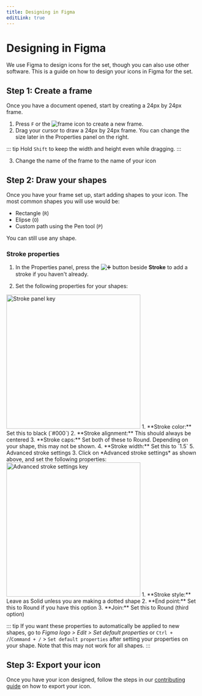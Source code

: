```yaml
---
title: Designing in Figma
editLink: true
---
```

# Designing in Figma
We use Figma to design icons for the set, though you can also use other software. This is a guide on how to design your icons in Figma for the set.

## Step 1: Create a frame
Once you have a document opened, start by creating a 24px by 24px frame.
1. Press `F` or the <img src="/figma-design/frame.png" alt="frame" style="display: inline;"> icon to create a new frame.
2. Drag your cursor to draw a 24px by 24px frame. You can change the size later in the Properties panel on the right.

::: tip
Hold `Shift` to keep the width and height even while dragging.
:::

3. Change the name of the frame to the name of your icon

## Step 2: Draw your shapes
Once you have your frame set up, start adding shapes to your icon. The most common shapes you will use would be:
* Rectangle (`R`)
* Elipse (`O`)
* Custom path using the Pen tool (`P`)

You can still use any shape.

### Stroke properties
1. In the Properties panel, press the <img src="/figma-design/plus.png" alt="➕" style="display: inline;"> button beside **Stroke** to add a stroke if you haven't already.

2. Set the following properties for your shapes:
<img src="/figma-design/stroke-panel-1.png" width="350" alt="Stroke panel key">
    1. **Stroke color:** Set this to black (`#000`)
    2. **Stroke alignment:** This should always be centered
    3. **Stroke caps:** Set both of these to Round. Depending on your shape, this may not be shown.
    4. **Stroke width:** Set this to `1.5`
    5. Advanced stroke settings
3. Click on *Advanced stroke settings* as shown above, and set the following properties:
<img src="/figma-design/stroke-panel-2.png" width="350" alt="Advanced stroke settings key">
    1. **Stroke style:** Leave as Solid unless you are making a dotted shape
    2. **End point:** Set this to Round if you have this option
    3. **Join:** Set this to Round (third option)

::: tip
If you want these properties to automatically be applied to new shapes, go to *Figma logo > Edit > Set default properties* or `Ctrl + /`/`Command + /` > `Set default properties` after setting your properties on your shape. Note that this may not work for all shapes.
:::

## Step 3: Export your icon
Once you have your icon designed, follow the steps in our [contributing guide](https://github.com/ProCode-Software/proicons/blob/main/CONTRIBUTING.md#adding-an-icon-1) on how to export your icon.